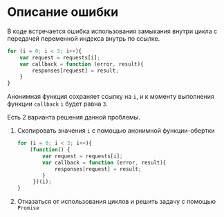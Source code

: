 # Описание ошибки

В коде встречается ошибка использования замыкания внутри цикла с передачей переменной индекса внутрь по ссылке.
```javascript
for (i = 0; i < 3; i++){
    var request = requests[i];
    var callback = function (error, result){
        responses[request] = result;
    }
}
```

Анонимная функция сохраняет ссылку на ``i``, и к моменту выполнения функции ``callback`` ``i`` будет равна ``3``.

Есть 2 варианта решения данной проблемы.

1. Скопировать значения ``i`` с помощью анонимной функции-обертки
        
    ```javascript
    for (i = 0; i < 3; i++){
        (function() {
            var request = requests[i];
            var callback = function (error, result){
                responses[request] = result;
            }
         })(i);
    }
    ```
        
2. Отказаться от использования циклов и решить задачу с помощью ``Promise``